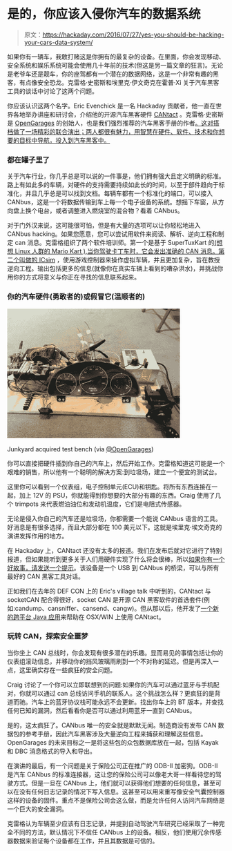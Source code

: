 # 是的，你应该入侵你汽车的数据系统

> 原文：<https://hackaday.com/2016/07/27/yes-you-should-be-hacking-your-cars-data-system/>

如果你有一辆车，我敢打赌这是你拥有的最复杂的设备。在里面，你会发现移动、安全系统和娱乐系统可能会使用几十年前的技术(但这是另一篇文章的狂言)。无论是老爷车还是靓车，你的座驾都有一个潜在的数据网络，这是一个非常有趣的黑客，有点像安全恐龙。克雷格·史密斯和埃里克·伊文奇克在霍普·Xi 关于汽车黑客工具的谈话中讨论了这两个问题。

你应该认识这两个名字。Eric Evenchick 是一名 Hackaday 贡献者，他一直在世界各地举办讲座和研讨会，介绍他的开源汽车黑客硬件 [CANtact](http://linklayer.github.io/cantact/) 。克雷格·史密斯是 [OpenGarages](http://opengarages.org/) 的创始人，也是我们强烈推荐的汽车黑客手册的作者[。这对搭档做了一场精彩的联合演出；两人都很有魅力，用智慧在硬件、软件、技术和你想要的目标中导航，投入到汽车黑客中。](http://hackaday.com/2016/06/23/books-you-should-read-the-car-hackers-handbook/)

### 都在罐子里了

关于汽车行业，你几乎总是可以说的一件事是，他们拥有强大且定义明确的标准。路上有如此多的车辆，对硬件的支持需要持续如此长的时间，以至于部件趋向于标准化，并且几乎总是可以找到文档。每辆车都有一个标准化的端口，可以接入 CANbus，这是一个将数据传输到车上每一个电子设备的系统。想摇下车窗，从方向盘上换个电台，或者调整进入燃烧室的混合物？看着 CANbus。

对于门外汉来说，这可能很可怕，但是有大量的选项可以让你轻松地进入 CANbus hacking。如果您愿意，您可以尝试用软件来阅读、解析、逆向工程和制定 can 消息。克雷格组织了两个软件培训师。第一个是基于 SuperTuxKart 的[(想想 Linux 人群的 Mario Kart ),当你驾驶卡丁车时，它会发出准确的 CAN 消息。第二个叫做](https://github.com/zombieCraig/stk-code)[的 ICsim](https://github.com/zombieCraig/ICsim) ，使用游戏控制器来操作虚拟车辆，并且更加复杂，旨在教授逆向工程。输出包括更多的信息(就像你在真实车辆上看到的嘈杂洪水)，并挑战你用你的方式将意义与你正在寻找的信息联系起来。

### 你的汽车硬件(勇敢者的)或假冒它(温顺者的)

![Junkyard acquired test bench (via @OpenGarages)](img/50e9e630ef00bc6aecfb07d5e52a7e18.png)

Junkyard acquired test bench (via [@OpenGarages](https://twitter.com/opengarages/status/481893800508682241))

你可以直接把硬件插到你自己的汽车上，然后开始工作。克雷格知道这可能是一个艰难的销售，所以他有一个聪明的解决方案:到垃圾场，建立一个便宜的测试台。

这里你可以看到一个仪表组，电子控制单元(ECU)和钥匙。将所有东西连接在一起，加上 12V 的 PSU，你就能得到你想要的大部分有趣的东西。Craig 使用了几个 trimpots 来代表燃油油位和发动机温度，它们是电阻式传感器。

无论是侵入你自己的汽车还是垃圾场，你都需要一个能说 CANbus 语言的工具。好消息是有很多选择，而且大部分都在 100 美元以下。这就是埃里克·埃文奇克的演讲发挥作用的地方。

在 Hackaday 上，CANtact 还没有太多的报道。我们[在](http://hackaday.com/2015/03/28/speaking-can-with-open-source-hardware/)发布后就对它进行了特别报道，但如果能听到更多关于人们用硬件实现了什么将会很棒，所以[如果你有一个好故事，请发送一个提示](http://hackaday.com/about/)。该设备是一个 USB 到 CANbus 的桥梁，可以与所有最好的 CAN 黑客工具对话。

正如我们在去年的 DEF CON 上的 Eric's village talk 中听到的，CANtact 与 socketCAN 配合得很好，socket CAN 是开源 CAN 黑客软件的首选套件(例如:candump、cansniffer、cansend、cangw)。但从那以后，他开发了[一个新的跨平台 Java 应用](http://github.com/linklayer/cantact-app)来帮助在 OSX/WIN 上使用 CANtact。

### 玩转 CAN，探索安全噩梦

当你坐上 CAN 总线时，你会发现有很多潜在的乐趣。显而易见的事情包括让你的仪表组滚动信息，并移动你的挡风玻璃雨刷到一个不对称的延迟。但是再深入一点，这里确实存在一些疯狂的安全问题。

Craig 讨论了一个你可以立即联想到的问题:如果你的汽车可以通过蓝牙与手机配对，你就可以通过 can 总线访问手机的联系人。这个挑战怎么样？更疯狂的是背道而驰。汽车上的蓝牙协议栈可能永远不会更新。找出你车上的 BT 版本，并查找任何已知的漏洞，然后看看你是否可以通过利用蓝牙一直到 CANbus。

是的，这太疯狂了。CANbus 唯一的安全就是默默无闻。制造商没有发布 CAN 数据包的参考手册，因此汽车黑客涉及大量逆向工程来捕获和理解这些信息。OpenGarages 的未来目标之一是将这些包的众包数据库放在一起，包括 Kayak 和 DBC 消息格式的导入和导出。

在演讲的最后，有一个问题是关于保险公司正在推广的 ODB-II 加密狗。ODB-II 是汽车 CANbus 的标准连接器，这让您的保险公司可以像老大哥一样看待您的驾驶方式。但是一旦在 CANbus 上，他们就可以获得他们想要的任何信息，甚至可以在没有任何日志记录的情况下写入信息。这甚至可以用来重写像安全气囊控制器这样的设备的固件。重点不是保险公司会这么做，而是允许任何人访问汽车网络是一个巨大的安全漏洞。

克雷格认为车辆至少应该有日志记录，并提到自动驾驶汽车研究已经采取了一种完全不同的方法，默认情况下不信任 CANbus 上的设备。相反，他们使用冗余传感器数据来验证每个设备都在工作，并且其数据是可信的。